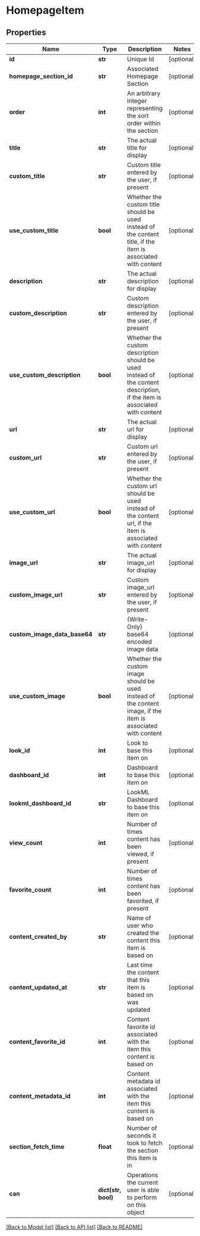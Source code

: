 # HomepageItem

## Properties
Name | Type | Description | Notes
------------ | ------------- | ------------- | -------------
**id** | **str** | Unique Id | [optional] 
**homepage_section_id** | **str** | Associated Homepage Section | [optional] 
**order** | **int** | An arbitrary integer representing the sort order within the section | [optional] 
**title** | **str** | The actual title for display | [optional] 
**custom_title** | **str** | Custom title entered by the user, if present | [optional] 
**use_custom_title** | **bool** | Whether the custom title should be used instead of the content title, if the item is associated with content | [optional] 
**description** | **str** | The actual description for display | [optional] 
**custom_description** | **str** | Custom description entered by the user, if present | [optional] 
**use_custom_description** | **bool** | Whether the custom description should be used instead of the content description, if the item is associated with content | [optional] 
**url** | **str** | The actual url for display | [optional] 
**custom_url** | **str** | Custom url entered by the user, if present | [optional] 
**use_custom_url** | **bool** | Whether the custom url should be used instead of the content url, if the item is associated with content | [optional] 
**image_url** | **str** | The actual image_url for display | [optional] 
**custom_image_url** | **str** | Custom image_url entered by the user, if present | [optional] 
**custom_image_data_base64** | **str** | (Write-Only) base64 encoded image data | [optional] 
**use_custom_image** | **bool** | Whether the custom image should be used instead of the content image, if the item is associated with content | [optional] 
**look_id** | **int** | Look to base this item on | [optional] 
**dashboard_id** | **int** | Dashboard to base this item on | [optional] 
**lookml_dashboard_id** | **str** | LookML Dashboard to base this item on | [optional] 
**view_count** | **int** | Number of times content has been viewed, if present | [optional] 
**favorite_count** | **int** | Number of times content has been favorited, if present | [optional] 
**content_created_by** | **str** | Name of user who created the content this item is based on | [optional] 
**content_updated_at** | **str** | Last time the content that this item is based on was updated | [optional] 
**content_favorite_id** | **int** | Content favorite id associated with the item this content is based on | [optional] 
**content_metadata_id** | **int** | Content metadata id associated with the item this content is based on | [optional] 
**section_fetch_time** | **float** | Number of seconds it took to fetch the section this item is in | [optional] 
**can** | **dict(str, bool)** | Operations the current user is able to perform on this object | [optional] 

[[Back to Model list]](../README.md#documentation-for-models) [[Back to API list]](../README.md#documentation-for-api-endpoints) [[Back to README]](../README.md)



